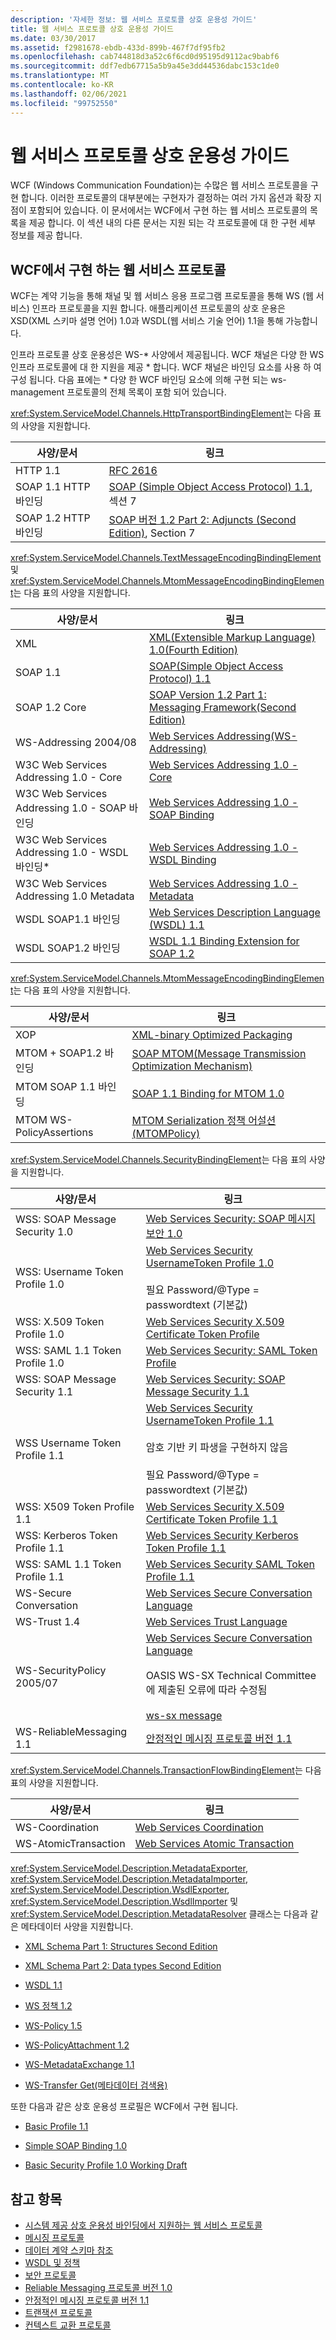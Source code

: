 ```yaml
---
description: '자세한 정보: 웹 서비스 프로토콜 상호 운용성 가이드'
title: 웹 서비스 프로토콜 상호 운용성 가이드
ms.date: 03/30/2017
ms.assetid: f2981678-ebdb-433d-899b-467f7df95fb2
ms.openlocfilehash: cab744818d3a52c6f6cd0d95195d9112ac9babf6
ms.sourcegitcommit: ddf7edb67715a5b9a45e3dd44536dabc153c1de0
ms.translationtype: MT
ms.contentlocale: ko-KR
ms.lasthandoff: 02/06/2021
ms.locfileid: "99752550"
---
```

# <a name="web-services-protocols-interoperability-guide"></a>웹 서비스 프로토콜 상호 운용성 가이드

WCF (Windows Communication Foundation)는 수많은 웹 서비스 프로토콜을 구현 합니다. 이러한 프로토콜의 대부분에는 구현자가 결정하는 여러 가지 옵션과 확장 지점이 포함되어 있습니다. 이 문서에서는 WCF에서 구현 하는 웹 서비스 프로토콜의 목록을 제공 합니다. 이 섹션 내의 다른 문서는 지원 되는 각 프로토콜에 대 한 구현 세부 정보를 제공 합니다.

## <a name="web-services-protocols-implemented-by-wcf"></a>WCF에서 구현 하는 웹 서비스 프로토콜

WCF는 계약 기능을 통해 채널 및 웹 서비스 응용 프로그램 프로토콜을 통해 WS (웹 서비스) 인프라 프로토콜을 지원 합니다. 애플리케이션 프로토콜의 상호 운용은 XSD(XML 스키마 설명 언어) 1.0과 WSDL(웹 서비스 기술 언어) 1.1을 통해 가능합니다.

인프라 프로토콜 상호 운용성은 WS-* 사양에서 제공됩니다. WCF 채널은 다양 한 WS 인프라 프로토콜에 대 한 지원을 제공 \* 합니다. WCF 채널은 바인딩 요소를 사용 하 여 구성 됩니다. 다음 표에는 \* 다양 한 WCF 바인딩 요소에 의해 구현 되는 ws-management 프로토콜의 전체 목록이 포함 되어 있습니다.

<xref:System.ServiceModel.Channels.HttpTransportBindingElement>는 다음 표의 사양을 지원합니다.

|사양/문서|링크|
|-----------------------------|----------|
|HTTP 1.1|[RFC 2616](https://www.rfc-editor.org/rfc/rfc2616.txt)|
|SOAP 1.1 HTTP 바인딩|[SOAP (Simple Object Access Protocol) 1.1](https://www.w3.org/TR/2000/NOTE-SOAP-20000508/), 섹션 7|
|SOAP 1.2 HTTP 바인딩|[SOAP 버전 1.2 Part 2: Adjuncts (Second Edition)](https://www.w3.org/TR/soap12-part2/), Section 7|

<xref:System.ServiceModel.Channels.TextMessageEncodingBindingElement> 및 <xref:System.ServiceModel.Channels.MtomMessageEncodingBindingElement>는 다음 표의 사양을 지원합니다.

|사양/문서|링크|
|-----------------------------|----------|
|XML|[XML(Extensible Markup Language) 1.0(Fourth Edition)](https://www.w3.org/TR/REC-xml/)|
|SOAP 1.1|[SOAP(Simple Object Access Protocol) 1.1](https://www.w3.org/TR/2000/NOTE-SOAP-20000508/)|
|SOAP 1.2 Core|[SOAP Version 1.2 Part 1: Messaging Framework(Second Edition)](https://www.w3.org/TR/2007/REC-soap12-part1-20070427/)|
|WS-Addressing 2004/08|[Web Services Addressing(WS-Addressing)](https://www.w3.org/Submission/2004/SUBM-ws-addressing-20040810/)|
|W3C Web Services Addressing 1.0 - Core|[Web Services Addressing 1.0 - Core](https://www.w3.org/TR/2006/REC-ws-addr-core-20060509/)|
|W3C Web Services Addressing 1.0 - SOAP 바인딩|[Web Services Addressing 1.0 - SOAP Binding](https://www.w3.org/TR/2006/REC-ws-addr-soap-20060509/)|
|W3C Web Services Addressing 1.0 - WSDL 바인딩*|[Web Services Addressing 1.0 - WSDL Binding](https://www.w3.org/TR/2006/CR-ws-addr-wsdl-20060529/)|
|W3C Web Services Addressing 1.0 Metadata|[Web Services Addressing 1.0 - Metadata](https://www.w3.org/TR/ws-addr-metadata/)|
|WSDL SOAP1.1 바인딩|[Web Services Description Language (WSDL) 1.1](https://www.w3.org/TR/wsdl/)|
|WSDL SOAP1.2 바인딩|[WSDL 1.1 Binding Extension for SOAP 1.2](https://www.w3.org/Submission/wsdl11soap12/)|

<xref:System.ServiceModel.Channels.MtomMessageEncodingBindingElement>는 다음 표의 사양을 지원합니다.

|사양/문서|링크|
|-----------------------------|----------|
|XOP|[XML-binary Optimized Packaging](https://www.w3.org/TR/xop10/)|
|MTOM + SOAP1.2 바인딩|[SOAP MTOM(Message Transmission Optimization Mechanism)](https://www.w3.org/TR/soap12-mtom/)|
|MTOM SOAP 1.1 바인딩|[SOAP 1.1 Binding for MTOM 1.0](https://www.w3.org/Submission/soap11mtom10/)|
|MTOM WS-PolicyAssertions|[MTOM Serialization 정책 어설션 (MTOMPolicy)](https://www.w3.org/Submission/WS-MTOMPolicy/)|

<xref:System.ServiceModel.Channels.SecurityBindingElement>는 다음 표의 사양을 지원합니다.

|사양/문서|링크|
|-----------------------------|----------|
|WSS: SOAP Message Security 1.0|[Web Services Security: SOAP 메시지 보안 1.0](https://docs.oasis-open.org/wss/2004/01/oasis-200401-wss-soap-message-security-1.0.pdf)|
|WSS: Username Token Profile 1.0|[Web Services Security UsernameToken Profile 1.0](https://docs.oasis-open.org/wss/2004/01/oasis-200401-wss-username-token-profile-1.0.pdf)<br /><br /> 필요 Password/@Type = passwordtext (기본값)|
|WSS: X.509 Token Profile 1.0|[Web Services Security X.509 Certificate Token Profile](https://docs.oasis-open.org/wss/2004/01/oasis-200401-wss-x509-token-profile-1.0.pdf)|
|WSS: SAML 1.1 Token Profile 1.0|[Web Services Security: SAML Token Profile](https://docs.oasis-open.org/wss/oasis-wss-saml-token-profile-1.0.pdf)|
|WSS: SOAP Message Security 1.1|[Web Services Security: SOAP Message Security 1.1](https://www.oasis-open.org/committees/download.php/16790/wss-v1.1-spec-os-SOAPMessageSecurity.pdf)|
|WSS Username Token Profile 1.1|[Web Services Security UsernameToken Profile 1.1](https://www.oasis-open.org/committees/download.php/16782/wss-v1.1-spec-os-UsernameTokenProfile.pdf)<br /><br /> 암호 기반 키 파생을 구현하지 않음<br /><br /> 필요 Password/@Type = passwordtext (기본값)|
|WSS: X509 Token Profile 1.1|[Web Services Security X.509 Certificate Token Profile 1.1](https://www.oasis-open.org/committees/download.php/16785/wss-v1.1-spec-os-x509TokenProfile.pdf)|
|WSS: Kerberos Token Profile 1.1|[Web Services Security Kerberos Token Profile 1.1](https://www.oasis-open.org/committees/download.php/16788/wss-v1.1-spec-os-KerberosTokenProfile.pdf)|
|WSS: SAML 1.1 Token Profile 1.1|[Web Services Security SAML Token Profile 1.1](https://www.oasis-open.org/committees/download.php/16768/wss-v1.1-spec-os-SAMLTokenProfile.pdf)|
|WS-Secure Conversation|[Web Services Secure Conversation Language](http://specs.xmlsoap.org/ws/2005/02/sc/ws-secureconversation.pdf)|
|WS-Trust 1.4|[Web Services Trust Language](https://docs.oasis-open.org/ws-sx/ws-trust/200802)|
|WS-SecurityPolicy 2005/07|[Web Services Secure Conversation Language](http://specs.xmlsoap.org/ws/2005/02/sc/ws-secureconversation.pdf)<br /><br /> OASIS WS-SX Technical Committee에 제출된 오류에 따라 수정됨<br /><br /> [ws-sx message](https://lists.oasis-open.org/archives/ws-sx/200512/msg00017.html)|
|WS-ReliableMessaging 1.1|[안정적인 메시징 프로토콜 버전 1.1](reliable-messaging-protocol-version-1-1.md)|

<xref:System.ServiceModel.Channels.TransactionFlowBindingElement>는 다음 표의 사양을 지원합니다.

|사양/문서|링크|
|-----------------------------|----------|
|WS-Coordination|[Web Services Coordination](/previous-versions/ms951231(v=msdn.10))|
|WS-AtomicTransaction|[Web Services Atomic Transaction](http://specs.xmlsoap.org/ws/2004/10/wsat/wsat.pdf)|

<xref:System.ServiceModel.Description.MetadataExporter>, <xref:System.ServiceModel.Description.MetadataImporter>, <xref:System.ServiceModel.Description.WsdlExporter>, <xref:System.ServiceModel.Description.WsdlImporter> 및 <xref:System.ServiceModel.Description.MetadataResolver> 클래스는 다음과 같은 메타데이터 사양을 지원합니다.

- [XML Schema Part 1: Structures Second Edition](https://www.w3.org/TR/xmlschema-1/)

- [XML Schema Part 2: Data types Second Edition](https://www.w3.org/TR/xmlschema-2/)

- [WSDL 1.1](https://www.w3.org/TR/wsdl/)

- [WS 정책 1.2](https://www.w3.org/Submission/2006/SUBM-WS-Policy-20060425/)

- [WS-Policy 1.5](https://www.w3.org/TR/ws-policy/)

- [WS-PolicyAttachment 1.2](https://www.w3.org/Submission/2006/SUBM-WS-PolicyAttachment-20060425/)

- [WS-MetadataExchange 1.1](http://specs.xmlsoap.org/ws/2004/09/mex/WS-MetadataExchange.pdf)

- [WS-Transfer Get(메타데이터 검색용)](https://www.w3.org/Submission/2006/SUBM-WS-Transfer-20060315/)

또한 다음과 같은 상호 운용성 프로필은 WCF에서 구현 됩니다.

- [Basic Profile 1.1](http://www.ws-i.org/Profiles/BasicProfile-1.1-2004-08-24.html)

- [Simple SOAP Binding 1.0](http://www.ws-i.org/Profiles/SimpleSoapBindingProfile-1.0-2004-08-24.html)

- [Basic Security Profile 1.0 Working Draft](http://www.ws-i.org/Profiles/BasicSecurityProfile-1.0-2006-03-29.html)

## <a name="see-also"></a>참고 항목

- [시스템 제공 상호 운용성 바인딩에서 지원하는 웹 서비스 프로토콜](web-services-protocols-supported-by-system-provided-interoperability-bindings.md)
- [메시징 프로토콜](messaging-protocols.md)
- [데이터 계약 스키마 참조](data-contract-schema-reference.md)
- [WSDL 및 정책](wsdl-and-policy.md)
- [보안 프로토콜](security-protocols.md)
- [Reliable Messaging 프로토콜 버전 1.0](reliable-messaging-protocol-version-1-0.md)
- [안정적인 메시징 프로토콜 버전 1.1](reliable-messaging-protocol-version-1-1.md)
- [트랜잭션 프로토콜](transaction-protocols.md)
- [컨텍스트 교환 프로토콜](context-exchange-protocol.md)
